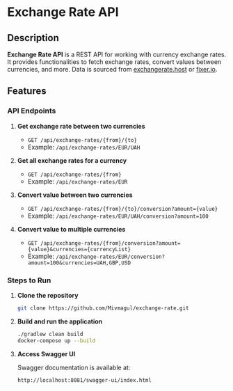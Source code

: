 # Exchange Rate API

## Description
**Exchange Rate API** is a REST API for working with currency exchange rates. It provides functionalities to fetch exchange rates, convert values between currencies, and more. Data is sourced from [exchangerate.host](https://exchangerate.host) or [fixer.io](https://fixer.io).

## Features

### API Endpoints
1. **Get exchange rate between two currencies**
    - `GET /api/exchange-rates/{from}/{to}`
    - Example: `/api/exchange-rates/EUR/UAH`

2. **Get all exchange rates for a currency**
    - `GET /api/exchange-rates/{from}`
    - Example: `/api/exchange-rates/EUR`

3. **Convert value between two currencies**
    - `GET /api/exchange-rates/{from}/{to}/conversion?amount={value}`
    - Example: `/api/exchange-rates/EUR/UAH/conversion?amount=100`

4. **Convert value to multiple currencies**
    - `GET /api/exchange-rates/{from}/conversion?amount={value}&currencies={currencyList}`
    - Example: `/api/exchange-rates/EUR/conversion?amount=100&currencies=UAH,GBP,USD`


### Steps to Run
1. **Clone the repository**
   ```bash  
   git clone https://github.com/Mivmagul/exchange-rate.git
   ```

2. **Build and run the application**
   ```bash
   ./gradlew clean build
   docker-compose up --build

3. **Access Swagger UI**
   <p>Swagger documentation is available at:</p>
   
   ```bash
   http://localhost:8081/swagger-ui/index.html
